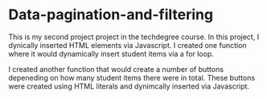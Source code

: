 # Data-pagination-and-filtering
 This is my second project project in the techdegree course.
 In this project, I dynically inserted HTML elements via Javascript.
 I created one function where it would dynamically insert student items via a for loop.

 I created another function that would create a number of buttons depeneding on how many student items there were in total. These buttons were created using HTML literals and dynimcally inserted via Javascript. 

 
